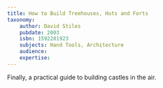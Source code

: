 ```yaml
---
title: How to Build Treehouses, Huts and Forts
taxonomy:
	author: David Stiles
	pubdate: 2003
	isbn: 1592281923
	subjects: Hand Tools, Architecture
	audience: 
	expertise: 
---
```

Finally, a practical guide to building castles in the air.